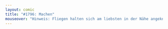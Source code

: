```yaml
---
layout: comic
title: "#1796: Machen"
mouseover: "Hinweis: Fliegen halten sich am liebsten in der Nähe angeknabberten Obstes auf."
---
```


